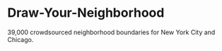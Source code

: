 # Draw-Your-Neighborhood
39,000 crowdsourced neighborhood boundaries for New York City and Chicago.
